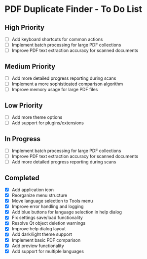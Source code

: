 # PDF Duplicate Finder - To Do List

## High Priority

- [ ] Add keyboard shortcuts for common actions
- [ ] Implement batch processing for large PDF collections
- [ ] Improve PDF text extraction accuracy for scanned documents

## Medium Priority

- [ ] Add more detailed progress reporting during scans
- [ ] Implement a more sophisticated comparison algorithm
- [ ] Improve memory usage for large PDF files

## Low Priority

- [ ] Add more theme options
- [ ] Add support for plugins/extensions

## In Progress

- [ ] Implement batch processing for large PDF collections
- [ ] Improve PDF text extraction accuracy for scanned documents
- [ ] Add more detailed progress reporting during scans

## Completed

- [x] Add application icon
- [x] Reorganize menu structure
- [x] Move language selection to Tools menu
- [x] Improve error handling and logging
- [x] Add blue buttons for language selection in help dialog
- [x] Fix settings save/load functionality
- [x] Resolve Qt object deletion warnings
- [x] Improve help dialog layout
- [x] Add dark/light theme support
- [x] Implement basic PDF comparison
- [x] Add preview functionality
- [x] Add support for multiple languages
